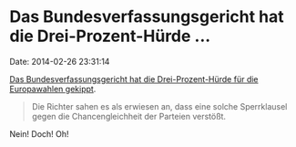 Das Bundesverfassungsgericht hat die Drei-Prozent-Hürde \...
============================================================

Date: 2014-02-26 23:31:14

[Das Bundesverfassungsgericht hat die Drei-Prozent-Hürde für die
Europawahlen
gekippt](http://www.tagesschau.de/inland/drei-prozent-huerde102.html).

> Die Richter sahen es als erwiesen an, dass eine solche Sperrklausel
> gegen die Chancengleichheit der Parteien verstößt.

Nein! Doch! Oh!
